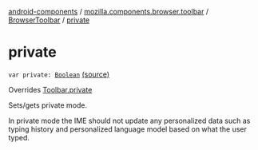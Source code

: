 [android-components](../../index.md) / [mozilla.components.browser.toolbar](../index.md) / [BrowserToolbar](index.md) / [private](./private.md)

# private

`var private: `[`Boolean`](https://kotlinlang.org/api/latest/jvm/stdlib/kotlin/-boolean/index.html) [(source)](https://github.com/mozilla-mobile/android-components/blob/master/components/browser/toolbar/src/main/java/mozilla/components/browser/toolbar/BrowserToolbar.kt#L93)

Overrides [Toolbar.private](../../mozilla.components.concept.toolbar/-toolbar/private.md)

Sets/gets private mode.

In private mode the IME should not update any personalized data such as typing history and personalized language
model based on what the user typed.

